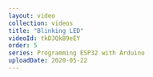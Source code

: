```yaml
---
layout: video
collection: videos
title: "Blinking LED"
videoId: tkDJQkB9eEY
order: 5
series: Programming ESP32 with Arduino
uploadDate: 2020-05-22
---
```

